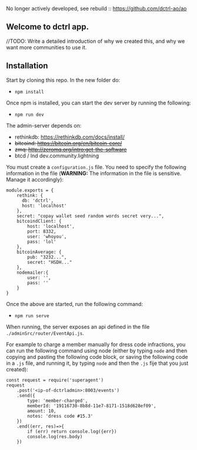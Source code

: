 No longer actively developed, see rebuild ::  https://github.com/dctrl-ao/ao


## Welcome to dctrl app.

//TODO: Write a detailed introduction of why we created this, and why we want more communities to use it.


## Installation

Start by cloning this repo. In the new folder do:
- `npm install`

Once npm is installed, you can start the dev server by running the following:
- `npm run dev`



The admin-server depends on:
- rethinkdb: https://rethinkdb.com/docs/install/
- ~~bitcoind: https://bitcoin.org/en/bitcoin-core/~~
- ~~zmq: http://zeromq.org/intro:get-the-software~~
- btcd / lnd dev.community.lightning

You must create a `configuration.js` file.  You need to specify the following information in the file (**WARNING:** The information in the file is sensitive. Manage it accordingly):

```
module.exports = {
    rethink: {
      db: 'dctrl',
      host: 'localhost'
    },
    secret: "copay wallet seed random words secret very...",
    bitcoindClient: {
        host: 'localhost',
        port: 8332,
        user: 'whoyou',
        pass: 'lol'
    },
    bitcoinAverage: {
        pub: "3232...",
        secret: "HSDH..."
    },
    nodemailer:{
        user: '',
        pass: ''
    }
}
```

Once the above are started, run the following command:
- `npm run serve`

When running, the server exposes an api defined in the file `./adminSrc/router/EventApi.js`.


For example to charge a member manually for dress code infractions, you can run the following command using node (either by typing `node` and then copying and pasting the following code block, or saving the following code in a `.js` file, and running it, by typing `node` and then the `.js` fije that you just created):

```
const request = require('superagent')
request
    .post('<ip-of-dctrladmin>:8003/events')
    .send({
        type: 'member-charged',
        memberId: '19116730-8b8d-11e7-8171-1518d628ef09',
        amount: 10,
        notes: 'dress code #15.3'
    })
    .end((err, res)=>{
        if (err) return console.log({err})
        console.log(res.body)
    })
```
